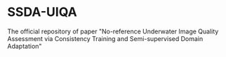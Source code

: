 # SSDA-UIQA
The official repository of  paper "No-reference Underwater Image Quality Assessment via Consistency Training and Semi-supervised Domain Adaptation" 
